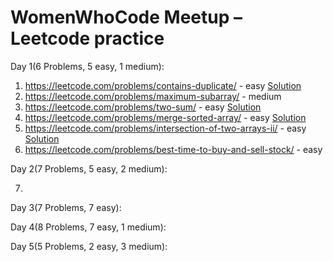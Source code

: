# WomenWhoCode Meetup – Leetcode practice

Day 1(6 Problems, 5 easy, 1 medium):
1.	https://leetcode.com/problems/contains-duplicate/ - easy [Solution](https://github.com/poornimapk/wwc-lc-meetup/blob/main/src/main/scala/ContainsDuplicate.scala)
2.	https://leetcode.com/problems/maximum-subarray/ - medium
3.	https://leetcode.com/problems/two-sum/ - easy [Solution](https://github.com/poornimapk/wwc-lc-meetup/blob/main/src/main/scala/TwoSum.scala)
4.	https://leetcode.com/problems/merge-sorted-array/ - easy [Solution](https://github.com/poornimapk/wwc-lc-meetup/blob/main/src/main/scala/MergeSortedArray.scala)
5.	https://leetcode.com/problems/intersection-of-two-arrays-ii/ - easy [Solution](https://github.com/poornimapk/wwc-lc-meetup/blob/main/src/main/scala/IntersectionOf2ArraysII.scala)
6.	https://leetcode.com/problems/best-time-to-buy-and-sell-stock/ - easy

Day 2(7 Problems, 5 easy, 2 medium):

7.

Day 3(7 Problems, 7 easy):

Day 4(8 Problems, 7 easy, 1 medium):

Day 5(5 Problems, 2 easy, 3 medium): 
